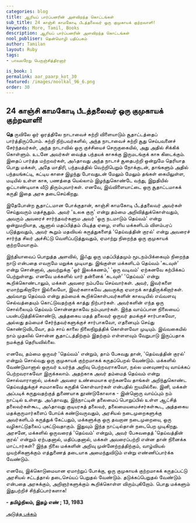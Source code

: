 ```yaml
---
categories: blog
title: ஆரியப் பார்ப்பனரின் அளவிறந்த கொட்டங்கள்
sub_title: 24 ﻿காஞ்சி காமகோடி பீடத்தலைவர் ஒரு குமுகாயக் குற்றவாளி!
keywords: More, Tamil, Books
description: ஆரியப் பார்ப்பனரின் அளவிறந்த கொட்டங்கள்
nool_publiser: தென்மொழி பதிப்பகம்
author: Tamilan
layout: Ruby
tags: 
- பாவலரேறு பெருஞ்சித்திரனார் 

is_book: 1
permalink: aar_paarp_kot_30
featured: /images/noolkal_96_6.png
order: 30
---
```



## 24 ﻿காஞ்சி காமகோடி பீடத்தலைவர் ஒரு குமுகாயக் குற்றவாளி!

**தெ** ருவிலே ஒர் ஒரத்திலே நாடாவைச் சுற்றி விளையாடும் சூதாட்டத்தைப் பார்த்திருப்போம். சுற்றி நிற்பவர்களில், அந்த நாடாவைச் சுற்றி சூது செய்பவனைச் சேர்ந்தவர்கள், அந்த நாடாவில் ஒரு குச்சியைச் செருகுகையில், அது அதில் சிக்கிக் கொள்ளும். உடனே அவர்கள் வைத்த பந்தயக் காசுக்கு இருமடங்குக் காசு கிடைக்கும். இதைப் பார்த்த மற்றவர்கள், அஃதாவது அந்த நாடாச் சூதைபற்றி ஒன்றுமே தெரியாத பொது மக்கள், அதே மாதிரி, பந்தயத்தில் வெற்றிபெறும் நோக்குடன், தாங்களும் அதில் பந்தயங்கட்டி, கட்டிய காசை இழந்து போவதுடன் மேலும் மேலும் தங்கள் கையிலுள்ள, மடியில் உள்ள காசு, பணத்தை யெல்லாம் இழந்துகொண்டே வந்து, இறுதியில் ஒட்டாண்டியாக வீடு திரும்புவார்கள். எனவே, இவ்விளையாட்டை ஒரு சூதாட்டமாகக் கருதி இதை அரசு தடைசெய்கிறது.

இதேபோன்ற சூதாட்டமான போக்குதான், காஞ்சி காமகோடி பீடத்தலைவர் அவர்கள் செய்துவரும் மதச்சூதும். அவர் 'உலக குரு' என்று தம்மை அறிவித்துக்கொள்வதும், அவரும் அவரைச் சார்ந்தவர்களும அவர் 'ஒரு நடமாடும் தெய்வம்' என்று ஒன்றுமறியாத, ஆனால் மதப்பித்தம் பிடித்த ஏழை, எளிய மக்களிடம் விளம்பரப் படுத்துவதும், அவர் கூறும் மதவியல் கருத்துகளைத் 'தெய்வத்தின் குரல்' என்று அவரைச் சார்ந்த சிலர் அச்சிட்டு வெளிப்படுத்துவதும், ஏமாற்று நிறைந்த ஒரு குமுகாயக் குற்றமேயாகும்.

இந்தியாவைப் பொறுத்த அளவில், இஃது ஒரு மதப்பித்தமும் மூடநம்பிக்கையும் நிறைந்த நாடு என்பதை எவருமே மறுக்க முடியாது. இங்குள்ள மக்களிடம் தெய்வம் 'கடவுள்' என்று சொன்னால், அவற்றுக்கு 'ஓர் இலக்கணம்,' 'ஒரு வடிவம்' ஏற்கனவே கற்பிக்கப் பெற்றுள்ளது. எனவே மக்களில் யார் தன்னைக் 'கடவுள்' 'தெய்வம்' என்று கூறிக்கொண்டாலும், மக்கள் அவரை நம்பவே செய்வார்கள். அவர், இவர்களை ஏமாற்றுகிறாரோ இல்லையோ, இவர்களாகவே அவருக்கு ஏமாறக் காத்திருக்கிறார்கள். அவ்வாறு தெய்வம் என்று தம்மைக் கூறிக்கொள்பவர்களின் காலடியில் எவ்வளவு செல்வத்தையும் கொட்டுவதற்குக் காத்து நிற்பார்கள். அவர்களின் எந்த ஒரு சொல்லையும் தெய்வம் சொன்னதாகவே நம்புவார்கள். இந்த வாய்ப்பான நிலையைப் பயன்படுத்திக்கொண்டு, அத்தகைய மதத் தலைவர் ஒருவர் தமக்குச் சார்பாகவோ, அல்லது தம்மைச் சேர்ந்தவர்களுக்குச் சார்பாகவோ, எதனையும் செய்து கொண்டுவிடவோ, தம் சாய் காலை நிலைநிறுத்திக் கொள்ளவோ முடியும். இவ்வகையில் நாம் முதலில் சொன்ன சூதாட்டத்திற்கும் இதற்கும் எள்ளளவும் வேறுபாடு இருப்பதாக நமக்குத் தெரியவில்லை.

எனவே, தம்மை ஒருவர் 'தெய்வம்' என்றும், தாம் பேசுவது தான், 'தெய்வத்தின் குரல்' என்றும் சொல்வது ஒரு குமுகாயக் குற்றமாகக் கருதப்பெறல் வேண்டும். மக்களில் வேண்டுமானால் ஒருவர் உயர்ந்த அறிவு பெற்றவராகவோ, நல்ல மனவுணர்வு வாய்க்கப் பெற்றவராகவோ இருக்கலாம். அதற்காக அவர் தம்மைத் தெய்வம் என்று சொல்வாரானால், மக்கள் அவரை உண்மையாக ஏற்கனவே தாங்கள் அறிந்துகொண்ட தெய்வத்துக்குச் சமமாகவே கருதிக் கொள்வார்கள் என்பதில் ஐயமில்லை. இனி, மக்கள் அப்படிக் கருதுவதற்குத் துணையாக தூண்டுகோலாக - இன்னொரு வாய்ப்பும் நம் நாட்டில் உள்ளது. அஃதாவது, இந்நாட்டின் தலைமைப் பொறுப்பில் உள்ள ஆட்சித் தலைவர்கள்கூட, அஃதாவது குடியரசுத் தலைவர், தலைமையமைச்சர்கள்கூட, அத்தகைய மதக்குருமார்களைப் போய்க் கண்டுவருவதும், அரசியல் நடைமுறைகளுக்கு அவர்களிடம் கருத்துக் கேட்பதும், மக்களுக்கு ஒரு தவறான நடைமுறையை, ஒரு வழிகாட்டுதலைப் புகட்டுவதாகும். இதுவும் இந்த நாட்டில்தான் நடைபெற முடிகிறது. அரசனே, மக்களில் ஒருவரைத் 'தெய்வம்' என்றும், அவர் பேசுவதைத் 'தெய்வத்தின் குரல்' என்றும் ஏற்பதனால், மதிப்பதனால், மக்கள் அவரைப்பற்றி என்ன தான் நினைக்க மாட்டார்கள்? இந்த நிலை மக்களின் அறிவு முன்னேற்றத்திற்கும், வாழ்வியல் முயற்சிகளுக்கும் எத்துணைத் தடையாக அமைந்துவிடும் என்று எண்ணிப்பார்க்க வேண்டும்.

எனவே, இக்கொடுமையான ஏமாற்றுப் போக்கு, ஒரு குமுகாயக் குற்றமாகக் கருதப்பட்டு அரசியல் சட்டத்தால் தடைசெய்யப் பெறுதல் வேண்டும். தடுக்கப்பெறுதல் வேண்டும் என்பதை அரசுக்கும், அறிஞர்களுக்கும் கூறிக்கொள்ள விரும்புகிறோம். பொது மக்களும் இதுபற்றிச் சிந்திப்பார்களாக!

**\- தமிழ்நிலம், இதழ் எண் ; 13, 1983**

[அடுத்த பக்கம்](aar_paarp_kot_31)